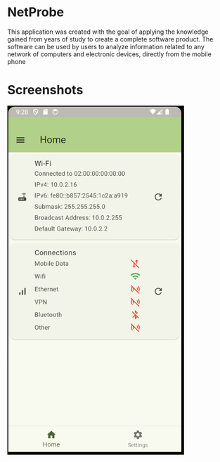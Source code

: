 # NetProbe

This application was created with the goal of applying the knowledge gained from years of study to create a complete software product.
The software can be used by users to analyze information related to any network of computers and electronic devices, directly from the mobile phone

#  Screenshots
![Screenshot](assets/Screenshots/HomePage.png)


